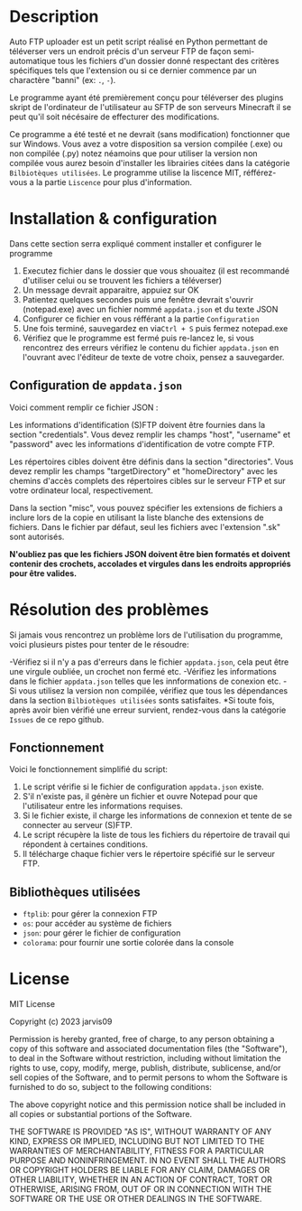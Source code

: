 # Description
Auto FTP uploader est un petit script réalisé en Python permettant de téléverser vers un endroit précis d'un serveur FTP
de façon semi-automatique tous les fichiers d'un dossier donné respectant des critères spécifiques tels que l'extension
ou si ce dernier commence par un charactère "banni" (ex: `.`, `-`).

Le programme ayant été premièrement conçu pour téléverser des plugins skript de l'ordinateur de l'utilisateur
au SFTP de son serveurs Minecraft il se peut qu'il soit nécésaire de effecturer des modifications.

Ce programme a été testé et ne devrait (sans modification) fonctionner que sur Windows. Vous avez a votre
disposition sa version compilée (.exe) ou non compilée (.py) notez néamoins que pour utiliser la version non
compilée vous aurez besoin d'installer les librairies citées dans la catégorie `Bilbiotèques utilisées`.
Le programme utilise la liscence MIT, réfférez-vous a la partie `Liscence` pour plus d'information.

# Installation & configuration
Dans cette section serra expliqué comment installer et configurer le programme


1. Executez fichier dans le dossier que vous shouaitez (il est recommandé d'utiliser celui ou se trouvent les fichiers a téléverser)
2. Un message devrait apparaitre, appuiez sur OK
3. Patientez quelques secondes puis une fenêtre devrait s'ouvrir (notepad.exe) avec un fichier nommé `appdata.json` et du texte JSON
4. Configurer ce fichier en vous réfférant a la partie `Configuration`
5. Une fois terminé, sauvegardez en via`Ctrl + S` puis fermez notepad.exe
6. Vérifiez que le programme est fermé puis re-lancez le, si vous rencontrez des erreurs vérifiez
le contenu du fichier `appdata.json` en l'ouvrant avec l'éditeur de texte de votre choix, pensez a sauvegarder.

## Configuration de `appdata.json`
Voici comment remplir ce fichier JSON :

Les informations d'identification (S)FTP doivent être fournies dans la section "credentials".
Vous devez remplir les champs "host", "username" et "password" avec les informations d'identification de votre compte FTP.

Les répertoires cibles doivent être définis dans la section "directories".
Vous devez remplir les champs "targetDirectory" et "homeDirectory" avec les chemins d'accès complets
des répertoires cibles sur le serveur FTP et sur votre ordinateur local, respectivement.

Dans la section "misc", vous pouvez spécifier les extensions de fichiers a inclure lors de la copie
en utilisant la liste blanche des extensions de fichiers. Dans le fichier par défaut, seul les fichiers avec l'extension ".sk" sont autorisés.

**N'oubliez pas que les fichiers JSON doivent être bien formatés et doivent contenir des crochets, accolades et virgules dans les endroits appropriés pour être valides.**

# Résolution des problèmes
Si jamais vous rencontrez un problème lors de l'utilisation du programme, voici plusieurs pistes pour tenter de le résoudre:

-Vérifiez si il n'y a pas d'erreurs dans le fichier `appdata.json`, cela peut être une virgule oubliée, un crochet non fermé etc.
-Vérifiez les informations dans le fichier `appdata.json` telles que les innformations de conexion etc.
-Si vous utilisez la version non compilée, vérifiez que tous les dépendances dans la section `Bilbiotèques utilisées` sonts satisfaites.
*Si toute fois, après avoir bien vérifié une erreur survient, rendez-vous dans la catégorie `Issues` de ce repo github.

## Fonctionnement
Voici le fonctionnement simplifié du script:
1. Le script vérifie si le fichier de configuration `appdata.json` existe.
2. S'il n'existe pas, il génère un fichier et ouvre Notepad pour que l'utilisateur entre les informations requises.
3. Si le fichier existe, il charge les informations de connexion et tente de se connecter au serveur (S)FTP.
4. Le script récupère la liste de tous les fichiers du répertoire de travail qui répondent à certaines conditions.
5. Il télécharge chaque fichier vers le répertoire spécifié sur le serveur FTP.


## Bibliothèques utilisées

- `ftplib`: pour gérer la connexion FTP
- `os`: pour accéder au système de fichiers
- `json`: pour gérer le fichier de configuration
- `colorama`: pour fournir une sortie colorée dans la console

# License

MIT License

Copyright (c) 2023 jarvis09

Permission is hereby granted, free of charge, to any person obtaining a copy
of this software and associated documentation files (the "Software"), to deal
in the Software without restriction, including without limitation the rights
to use, copy, modify, merge, publish, distribute, sublicense, and/or sell
copies of the Software, and to permit persons to whom the Software is
furnished to do so, subject to the following conditions:

The above copyright notice and this permission notice shall be included in all
copies or substantial portions of the Software.

THE SOFTWARE IS PROVIDED "AS IS", WITHOUT WARRANTY OF ANY KIND, EXPRESS OR
IMPLIED, INCLUDING BUT NOT LIMITED TO THE WARRANTIES OF MERCHANTABILITY,
FITNESS FOR A PARTICULAR PURPOSE AND NONINFRINGEMENT. IN NO EVENT SHALL THE
AUTHORS OR COPYRIGHT HOLDERS BE LIABLE FOR ANY CLAIM, DAMAGES OR OTHER
LIABILITY, WHETHER IN AN ACTION OF CONTRACT, TORT OR OTHERWISE, ARISING FROM,
OUT OF OR IN CONNECTION WITH THE SOFTWARE OR THE USE OR OTHER DEALINGS IN THE
SOFTWARE.
